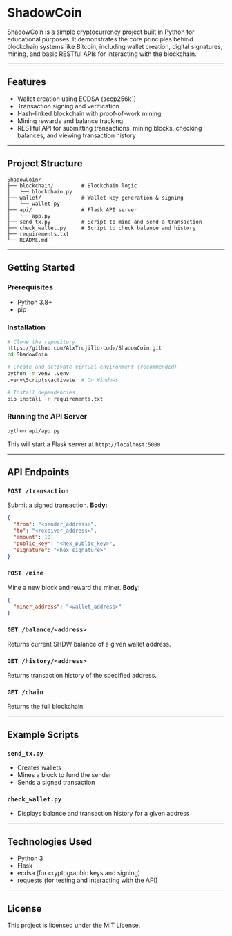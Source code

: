 # ShadowCoin

ShadowCoin is a simple cryptocurrency project built in Python for educational purposes. It demonstrates the core principles behind blockchain systems like Bitcoin, including wallet creation, digital signatures, mining, and basic RESTful APIs for interacting with the blockchain.

---

## Features

- Wallet creation using ECDSA (secp256k1)
- Transaction signing and verification
- Hash-linked blockchain with proof-of-work mining
- Mining rewards and balance tracking
- RESTful API for submitting transactions, mining blocks, checking balances, and viewing transaction history

---

## Project Structure

```
ShadowCoin/
├── blockchain/         # Blockchain logic
│   └── blockchain.py
├── wallet/             # Wallet key generation & signing
│   └── wallet.py
├── api/                # Flask API server
│   └── app.py
├── send_tx.py          # Script to mine and send a transaction
├── check_wallet.py     # Script to check balance and history
├── requirements.txt
└── README.md
```

---

## Getting Started

### Prerequisites
- Python 3.8+
- pip

### Installation
```bash
# Clone the repository
https://github.com/AlxTrujillo-code/ShadowCoin.git
cd ShadowCoin

# Create and activate virtual environment (recommended)
python -m venv .venv
.venv\Scripts\activate  # On Windows

# Install dependencies
pip install -r requirements.txt
```

### Running the API Server
```bash
python api/app.py
```
This will start a Flask server at `http://localhost:5000`

---

## API Endpoints

### `POST /transaction`
Submit a signed transaction.
**Body:**
```json
{
  "from": "<sender_address>",
  "to": "<receiver_address>",
  "amount": 10,
  "public_key": "<hex_public_key>",
  "signature": "<hex_signature>"
}
```

### `POST /mine`
Mine a new block and reward the miner.
**Body:**
```json
{
  "miner_address": "<wallet_address>"
}
```

### `GET /balance/<address>`
Returns current SHDW balance of a given wallet address.

### `GET /history/<address>`
Returns transaction history of the specified address.

### `GET /chain`
Returns the full blockchain.

---

## Example Scripts

### `send_tx.py`
- Creates wallets
- Mines a block to fund the sender
- Sends a signed transaction

### `check_wallet.py`
- Displays balance and transaction history for a given address

---

## Technologies Used

- Python 3
- Flask
- ecdsa (for cryptographic keys and signing)
- requests (for testing and interacting with the API)

---

## License

This project is licensed under the MIT License.

